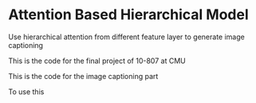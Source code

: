 # Attention Based Hierarchical Model
Use hierarchical attention from different feature layer to generate image captioning

This is the code for the final project of 10-807 at CMU

This is the code for the image captioning part

To use this 



